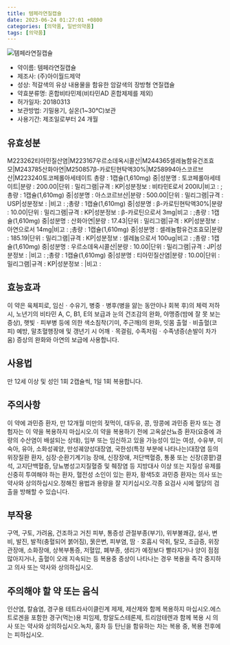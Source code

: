 ```yaml
---
title: 템페라연질캡슐
date: 2023-06-24 01:27:01 +0800
categories: [의약품, 일반의약품]
tags: [의약품]
---
```

![템페라연질캡슐](https://nedrug.mfds.go.kr/pbp/cmn/itemImageDownload/152550471652100169)

- 약이름: 템페라연질캡슐
- 제조사: (주)아이월드제약
- 성상: 적갈색의 유상 내용물을 함유한 암갈색의 장방형 연질캡슐
- 약효분류명: 혼합비타민제(비타민AD 혼합제제를 제외)
- 허가일자: 20180313
- 보관방법: 기밀용기, 실온(1~30℃)보관
- 사용기간: 제조일로부터 24 개월
## 유효성분
M223262티아민질산염|M223167우르소데옥시콜산|M244365셀레늄함유건조효모|M243785산화아연|M250857β-카로틴현탁액30%|M258994아스코르브산|M223240토코페롤아세테이트
총량 : 1캡슐(1,610mg) 중|성분명 : 토코페롤아세테이트|분량 : 200.00|단위 : 밀리그램|규격 : KP|성분정보 : 비타민E로서 200IU|비고 : ;총량 : 1캡슐(1,610mg) 중|성분명 : 아스코르브산|분량 : 500.00|단위 : 밀리그램|규격 : USP|성분정보 : |비고 : ;총량 : 1캡슐(1,610mg) 중|성분명 : β-카로틴현탁액30%|분량 : 10.00|단위 : 밀리그램|규격 : KP|성분정보 : β-카로틴으로서 3mg|비고 : ;총량 : 1캡슐(1,610mg) 중|성분명 : 산화아연|분량 : 17.43|단위 : 밀리그램|규격 : KP|성분정보 : 아연으로서 14mg|비고 : ;총량 : 1캡슐(1,610mg) 중|성분명 : 셀레늄함유건조효모|분량 : 185.19|단위 : 밀리그램|규격 : KP|성분정보 : 셀레늄으로서 100ug|비고 : ;총량 : 1캡슐(1,610mg) 중|성분명 : 우르소데옥시콜산|분량 : 10.00|단위 : 밀리그램|규격 : JP|성분정보 : |비고 : ;총량 : 1캡슐(1,610mg) 중|성분명 : 티아민질산염|분량 : 10.00|단위 : 밀리그램|규격 : KP|성분정보 : |비고 :
## 효능효과
이 약은 육체피로, 임신ㆍ수유기, 병중ㆍ병후(병을 앓는 동안이나 회복 후)의 체력 저하 시, 노년기의 비타민 A, C, B1, E의 보급과 눈의 건조감의 완화, 야맹증(밤에 잘 못 보는 증상), 햇빛ㆍ피부병 등에 의한 색소침착(기미, 주근깨)의 완화, 잇몸 출혈ㆍ비출혈(코피) 예방, 말초혈행장애 및 갱년기 시 어깨ㆍ목결림, 수족저림ㆍ수족냉증(손발이 차가움) 증상의 완화와 아연의 보급에 사용합니다.
## 사용법
만 12세 이상 및 성인 1회 2캡슐씩, 1일 1회 복용합니다.
## 주의사항
이 약에 과민증 환자, 만 12개월 미만의 젖먹이, 대두유, 콩, 땅콩에 과민증 환자 또는 경험자는 이 약을 복용하지 마십시오.이 약을 복용하기 전에 고옥살산뇨증 환자(요중에 과량의 수산염이 배설되는 상태), 임부 또는 임신하고 있을 가능성이 있는 여성, 수유부, 미숙아, 유아, 소화성궤양, 만성궤양성대장염, 국한성(특정 부분에 나타나는)대장염 등의 위장질환 환자, 심장·순환기계기능 장애, 신장장애, 저단백혈증, 통풍 또는 신장(콩팥)결석, 고지단백혈증, 당뇨병성고지질혈증 및 췌장염 등 지방대사 이상 또는 지질성 유제를 신중히 투여해야 하는 환자, 혈전성 소인이 있는 환자, 황색5호 과민증 환자는 의사 또는 약사와 상의하십시오.정해진 용법과 용량을 잘 지키십시오.각종 요검사 시에 혈당의 검출을 방해할 수 있습니다.
## 부작용
구역, 구토, 가려움, 건조하고 거친 피부, 통증성 관절부종(부기), 위부불쾌감, 설사, 변비, 발진, 발적(충혈되어 붉어짐), 묽은변, 피부염, 땀ㆍ호흡시 악취, 탈모, 조급증, 위장관장애, 소화장애, 상복부통증, 저혈압, 폐부종, 생리가 예정보다 빨라지거나 양이 점점 많아지거나, 출혈이 오래 지속되는 등 복용중 증상이 나타나는 경우 복용을 즉각 중지하고 의사 또는 약사와 상의하십시오.
## 주의해야 할 약 또는 음식
인산염, 칼슘염, 경구용 테트라사이클린계 제제, 제산제와 함께 복용하지 마십시오.에스트로겐을 포함한 경구(먹는)용 피임제, 항알도스테론제, 트리암테렌과 함께 복용 시 의사 또는 약사와 상의하십시오.녹차, 홍차 등 탄닌을 함유하는 차는 복용 중, 복용 전후에는 피하십시오.
